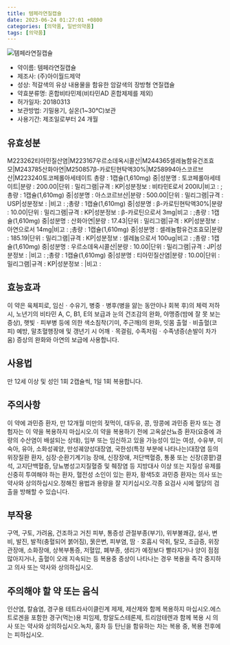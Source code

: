 ```yaml
---
title: 템페라연질캡슐
date: 2023-06-24 01:27:01 +0800
categories: [의약품, 일반의약품]
tags: [의약품]
---
```

![템페라연질캡슐](https://nedrug.mfds.go.kr/pbp/cmn/itemImageDownload/152550471652100169)

- 약이름: 템페라연질캡슐
- 제조사: (주)아이월드제약
- 성상: 적갈색의 유상 내용물을 함유한 암갈색의 장방형 연질캡슐
- 약효분류명: 혼합비타민제(비타민AD 혼합제제를 제외)
- 허가일자: 20180313
- 보관방법: 기밀용기, 실온(1~30℃)보관
- 사용기간: 제조일로부터 24 개월
## 유효성분
M223262티아민질산염|M223167우르소데옥시콜산|M244365셀레늄함유건조효모|M243785산화아연|M250857β-카로틴현탁액30%|M258994아스코르브산|M223240토코페롤아세테이트
총량 : 1캡슐(1,610mg) 중|성분명 : 토코페롤아세테이트|분량 : 200.00|단위 : 밀리그램|규격 : KP|성분정보 : 비타민E로서 200IU|비고 : ;총량 : 1캡슐(1,610mg) 중|성분명 : 아스코르브산|분량 : 500.00|단위 : 밀리그램|규격 : USP|성분정보 : |비고 : ;총량 : 1캡슐(1,610mg) 중|성분명 : β-카로틴현탁액30%|분량 : 10.00|단위 : 밀리그램|규격 : KP|성분정보 : β-카로틴으로서 3mg|비고 : ;총량 : 1캡슐(1,610mg) 중|성분명 : 산화아연|분량 : 17.43|단위 : 밀리그램|규격 : KP|성분정보 : 아연으로서 14mg|비고 : ;총량 : 1캡슐(1,610mg) 중|성분명 : 셀레늄함유건조효모|분량 : 185.19|단위 : 밀리그램|규격 : KP|성분정보 : 셀레늄으로서 100ug|비고 : ;총량 : 1캡슐(1,610mg) 중|성분명 : 우르소데옥시콜산|분량 : 10.00|단위 : 밀리그램|규격 : JP|성분정보 : |비고 : ;총량 : 1캡슐(1,610mg) 중|성분명 : 티아민질산염|분량 : 10.00|단위 : 밀리그램|규격 : KP|성분정보 : |비고 :
## 효능효과
이 약은 육체피로, 임신ㆍ수유기, 병중ㆍ병후(병을 앓는 동안이나 회복 후)의 체력 저하 시, 노년기의 비타민 A, C, B1, E의 보급과 눈의 건조감의 완화, 야맹증(밤에 잘 못 보는 증상), 햇빛ㆍ피부병 등에 의한 색소침착(기미, 주근깨)의 완화, 잇몸 출혈ㆍ비출혈(코피) 예방, 말초혈행장애 및 갱년기 시 어깨ㆍ목결림, 수족저림ㆍ수족냉증(손발이 차가움) 증상의 완화와 아연의 보급에 사용합니다.
## 사용법
만 12세 이상 및 성인 1회 2캡슐씩, 1일 1회 복용합니다.
## 주의사항
이 약에 과민증 환자, 만 12개월 미만의 젖먹이, 대두유, 콩, 땅콩에 과민증 환자 또는 경험자는 이 약을 복용하지 마십시오.이 약을 복용하기 전에 고옥살산뇨증 환자(요중에 과량의 수산염이 배설되는 상태), 임부 또는 임신하고 있을 가능성이 있는 여성, 수유부, 미숙아, 유아, 소화성궤양, 만성궤양성대장염, 국한성(특정 부분에 나타나는)대장염 등의 위장질환 환자, 심장·순환기계기능 장애, 신장장애, 저단백혈증, 통풍 또는 신장(콩팥)결석, 고지단백혈증, 당뇨병성고지질혈증 및 췌장염 등 지방대사 이상 또는 지질성 유제를 신중히 투여해야 하는 환자, 혈전성 소인이 있는 환자, 황색5호 과민증 환자는 의사 또는 약사와 상의하십시오.정해진 용법과 용량을 잘 지키십시오.각종 요검사 시에 혈당의 검출을 방해할 수 있습니다.
## 부작용
구역, 구토, 가려움, 건조하고 거친 피부, 통증성 관절부종(부기), 위부불쾌감, 설사, 변비, 발진, 발적(충혈되어 붉어짐), 묽은변, 피부염, 땀ㆍ호흡시 악취, 탈모, 조급증, 위장관장애, 소화장애, 상복부통증, 저혈압, 폐부종, 생리가 예정보다 빨라지거나 양이 점점 많아지거나, 출혈이 오래 지속되는 등 복용중 증상이 나타나는 경우 복용을 즉각 중지하고 의사 또는 약사와 상의하십시오.
## 주의해야 할 약 또는 음식
인산염, 칼슘염, 경구용 테트라사이클린계 제제, 제산제와 함께 복용하지 마십시오.에스트로겐을 포함한 경구(먹는)용 피임제, 항알도스테론제, 트리암테렌과 함께 복용 시 의사 또는 약사와 상의하십시오.녹차, 홍차 등 탄닌을 함유하는 차는 복용 중, 복용 전후에는 피하십시오.
